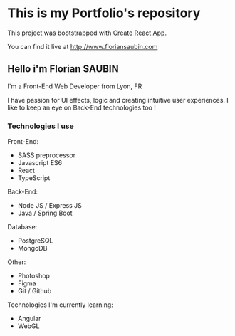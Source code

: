 # This is my Portfolio's repository

This project was bootstrapped with [Create React App](https://github.com/facebook/create-react-app).

You can find it live at http://www.floriansaubin.com

## Hello i'm Florian SAUBIN

I'm a Front-End Web Developer from Lyon, FR

I have passion for UI effects, logic and creating intuitive user experiences.
I like to keep an eye on Back-End technologies too !

### Technologies I use

Front-End:

  - SASS preprocessor
  - Javascript ES6
  - React
  - TypeScript
 
Back-End:

  - Node JS / Express JS
  - Java / Spring Boot

Database:

  - PostgreSQL
  - MongoDB

Other:

  - Photoshop
  - Figma
  - Git / Github

Technologies I'm currently learning:

  - Angular
  - WebGL
